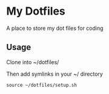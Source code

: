 My Dotfiles
===========

A place to store my dot files for coding

Usage
-----

Clone into ~/dotfiles/

Then add symlinks in your ~/ directory

```
source ~/dotfiles/setup.sh
```
